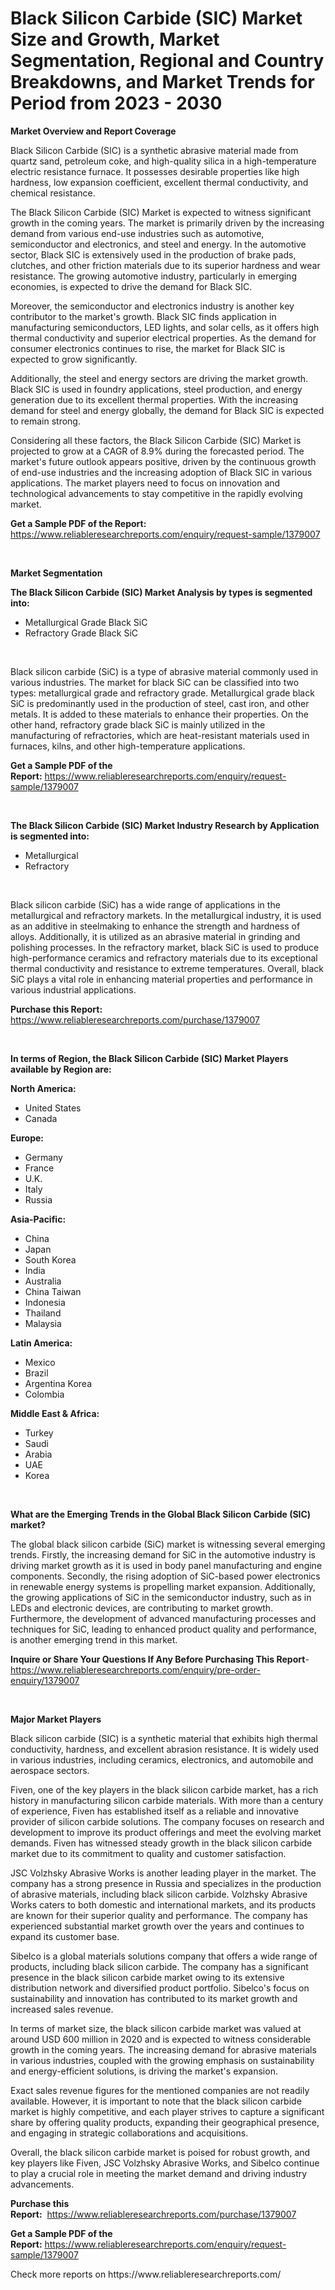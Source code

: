 <p><h1>Black Silicon Carbide (SIC) Market Size and Growth, Market Segmentation, Regional and Country Breakdowns, and Market Trends for Period from 2023 -  2030</h1></p><p><strong>Market Overview and Report Coverage</strong></p>
<p><p>Black Silicon Carbide (SIC) is a synthetic abrasive material made from quartz sand, petroleum coke, and high-quality silica in a high-temperature electric resistance furnace. It possesses desirable properties like high hardness, low expansion coefficient, excellent thermal conductivity, and chemical resistance.</p><p>The Black Silicon Carbide (SIC) Market is expected to witness significant growth in the coming years. The market is primarily driven by the increasing demand from various end-use industries such as automotive, semiconductor and electronics, and steel and energy. In the automotive sector, Black SIC is extensively used in the production of brake pads, clutches, and other friction materials due to its superior hardness and wear resistance. The growing automotive industry, particularly in emerging economies, is expected to drive the demand for Black SIC.</p><p>Moreover, the semiconductor and electronics industry is another key contributor to the market's growth. Black SIC finds application in manufacturing semiconductors, LED lights, and solar cells, as it offers high thermal conductivity and superior electrical properties. As the demand for consumer electronics continues to rise, the market for Black SIC is expected to grow significantly.</p><p>Additionally, the steel and energy sectors are driving the market growth. Black SIC is used in foundry applications, steel production, and energy generation due to its excellent thermal properties. With the increasing demand for steel and energy globally, the demand for Black SIC is expected to remain strong.</p><p>Considering all these factors, the Black Silicon Carbide (SIC) Market is projected to grow at a CAGR of 8.9% during the forecasted period. The market's future outlook appears positive, driven by the continuous growth of end-use industries and the increasing adoption of Black SIC in various applications. The market players need to focus on innovation and technological advancements to stay competitive in the rapidly evolving market.</p></p>
<p><strong>Get a Sample PDF of the Report:</strong> <a href="https://www.reliableresearchreports.com/enquiry/request-sample/1379007">https://www.reliableresearchreports.com/enquiry/request-sample/1379007</a></p>
<p>&nbsp;</p>
<p><strong>Market Segmentation</strong></p>
<p><strong>The Black Silicon Carbide (SIC) Market Analysis by types is segmented into:</strong></p>
<p><ul><li>Metallurgical Grade Black SiC</li><li>Refractory Grade Black SiC</li></ul></p>
<p>&nbsp;</p>
<p><p>Black silicon carbide (SiC) is a type of abrasive material commonly used in various industries. The market for black SiC can be classified into two types: metallurgical grade and refractory grade. Metallurgical grade black SiC is predominantly used in the production of steel, cast iron, and other metals. It is added to these materials to enhance their properties. On the other hand, refractory grade black SiC is mainly utilized in the manufacturing of refractories, which are heat-resistant materials used in furnaces, kilns, and other high-temperature applications.</p></p>
<p><strong>Get a Sample PDF of the Report:</strong>&nbsp;<a href="https://www.reliableresearchreports.com/enquiry/request-sample/1379007">https://www.reliableresearchreports.com/enquiry/request-sample/1379007</a></p>
<p>&nbsp;</p>
<p><strong>The Black Silicon Carbide (SIC) Market Industry Research by Application is segmented into:</strong></p>
<p><ul><li>Metallurgical</li><li>Refractory</li></ul></p>
<p>&nbsp;</p>
<p><p>Black silicon carbide (SiC) has a wide range of applications in the metallurgical and refractory markets. In the metallurgical industry, it is used as an additive in steelmaking to enhance the strength and hardness of alloys. Additionally, it is utilized as an abrasive material in grinding and polishing processes. In the refractory market, black SiC is used to produce high-performance ceramics and refractory materials due to its exceptional thermal conductivity and resistance to extreme temperatures. Overall, black SiC plays a vital role in enhancing material properties and performance in various industrial applications.</p></p>
<p><strong>Purchase this Report:</strong>&nbsp; <a href="https://www.reliableresearchreports.com/purchase/1379007">https://www.reliableresearchreports.com/purchase/1379007</a></p>
<p>&nbsp;</p>
<p><strong>In terms of Region, the Black Silicon Carbide (SIC) Market Players available by Region are:</strong></p>
<p>
    <p> <strong> North America: </strong>
        <ul>
            <li>United States</li>
            <li>Canada</li>
        </ul>
        </p> 
    <p> <strong> Europe: </strong>
        <ul>
            <li>Germany</li>
            <li>France</li>
            <li>U.K.</li>
            <li>Italy</li>
            <li>Russia</li>
        </ul>
        </p> 
    <p> <strong> Asia-Pacific: </strong>
        <ul>
            <li>China</li>
            <li>Japan</li>
            <li>South Korea</li>
            <li>India</li>
            <li>Australia</li>
            <li>China Taiwan</li>
            <li>Indonesia</li>
            <li>Thailand</li>
            <li>Malaysia</li>
        </ul>
        </p> 
    <p> <strong> Latin America: </strong>
        <ul>
            <li>Mexico</li>
            <li>Brazil</li>
            <li>Argentina Korea</li>
            <li>Colombia</li>
        </ul>
        </p> 
    <p> <strong> Middle East & Africa: </strong>
        <ul>
            <li>Turkey</li>
            <li>Saudi</li>
            <li>Arabia</li>
            <li>UAE</li>
            <li>Korea</li>
        </ul>
    </p>
    </p>
<p>&nbsp;</p>
<p><strong>What are the Emerging Trends in the Global Black Silicon Carbide (SIC) market?</strong></p>
<p><p>The global black silicon carbide (SiC) market is witnessing several emerging trends. Firstly, the increasing demand for SiC in the automotive industry is driving market growth as it is used in body panel manufacturing and engine components. Secondly, the rising adoption of SiC-based power electronics in renewable energy systems is propelling market expansion. Additionally, the growing applications of SiC in the semiconductor industry, such as in LEDs and electronic devices, are contributing to market growth. Furthermore, the development of advanced manufacturing processes and techniques for SiC, leading to enhanced product quality and performance, is another emerging trend in this market.</p></p>
<p><strong>Inquire or Share Your Questions If Any Before Purchasing This Report</strong>- <a href="https://www.reliableresearchreports.com/enquiry/pre-order-enquiry/1379007">https://www.reliableresearchreports.com/enquiry/pre-order-enquiry/1379007</a></p>
<p>&nbsp;</p>
<p><strong>Major Market Players</strong></p>
<p><p>Black silicon carbide (SIC) is a synthetic material that exhibits high thermal conductivity, hardness, and excellent abrasion resistance. It is widely used in various industries, including ceramics, electronics, and automobile and aerospace sectors.</p><p>Fiven, one of the key players in the black silicon carbide market, has a rich history in manufacturing silicon carbide materials. With more than a century of experience, Fiven has established itself as a reliable and innovative provider of silicon carbide solutions. The company focuses on research and development to improve its product offerings and meet the evolving market demands. Fiven has witnessed steady growth in the black silicon carbide market due to its commitment to quality and customer satisfaction.</p><p>JSC Volzhsky Abrasive Works is another leading player in the market. The company has a strong presence in Russia and specializes in the production of abrasive materials, including black silicon carbide. Volzhsky Abrasive Works caters to both domestic and international markets, and its products are known for their superior quality and performance. The company has experienced substantial market growth over the years and continues to expand its customer base.</p><p>Sibelco is a global materials solutions company that offers a wide range of products, including black silicon carbide. The company has a significant presence in the black silicon carbide market owing to its extensive distribution network and diversified product portfolio. Sibelco's focus on sustainability and innovation has contributed to its market growth and increased sales revenue.</p><p>In terms of market size, the black silicon carbide market was valued at around USD 600 million in 2020 and is expected to witness considerable growth in the coming years. The increasing demand for abrasive materials in various industries, coupled with the growing emphasis on sustainability and energy-efficient solutions, is driving the market's expansion.</p><p>Exact sales revenue figures for the mentioned companies are not readily available. However, it is important to note that the black silicon carbide market is highly competitive, and each player strives to capture a significant share by offering quality products, expanding their geographical presence, and engaging in strategic collaborations and acquisitions.</p><p>Overall, the black silicon carbide market is poised for robust growth, and key players like Fiven, JSC Volzhsky Abrasive Works, and Sibelco continue to play a crucial role in meeting the market demand and driving industry advancements.</p></p>
<p><strong>Purchase this Report:</strong>&nbsp;&nbsp;<a href="https://www.reliableresearchreports.com/purchase/1379007">https://www.reliableresearchreports.com/purchase/1379007</a></p>
<p></p>
<p><strong>Get a Sample PDF of the Report:</strong>&nbsp;<a href="https://www.reliableresearchreports.com/enquiry/request-sample/1379007">https://www.reliableresearchreports.com/enquiry/request-sample/1379007</a></p>
<p>Check more reports on https://www.reliableresearchreports.com/</p>